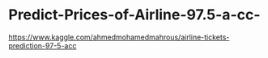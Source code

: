 # Predict-Prices-of-Airline-97.5-a-cc-
https://www.kaggle.com/ahmedmohamedmahrous/airline-tickets-prediction-97-5-acc
